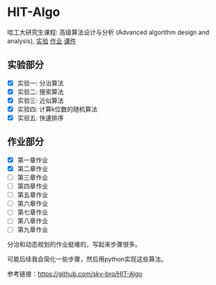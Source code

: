# HIT-Algo

哈工大研究生课程: 高级算法设计与分析 (Advanced algorithm design and analysis), [实验](./lab) [作业](./homework) [课件](./slides)

## 实验部分

* [x] 实验一: 分治算法
* [x] 实验二: 搜索算法
* [x] 实验三: 近似算法
* [x] 实验四: 计算k位数的随机算法
* [x] 实验五: 快速排序

## 作业部分

* [x] 第一章作业
* [x] 第二章作业
* [ ] 第三章作业
* [ ] 第四章作业
* [ ] 第五章作业
* [ ] 第六章作业
* [ ] 第七章作业
* [ ] 第八章作业
* [ ] 第九章作业

分治和动态规划的作业挺难的，写起来步骤很多。

可能后续我会简化一些步骤，然后用python实现这些算法。


参考链接：https://github.com/sky-bro/HIT-Algo